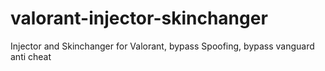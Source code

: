 # valorant-injector-skinchanger
Injector and Skinchanger for Valorant, bypass Spoofing, bypass vanguard anti cheat
